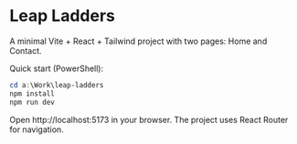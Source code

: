 # Leap Ladders

A minimal Vite + React + Tailwind project with two pages: Home and Contact.

Quick start (PowerShell):

```powershell
cd a:\Work\leap-ladders
npm install
npm run dev
```

Open http://localhost:5173 in your browser. The project uses React Router for navigation.
